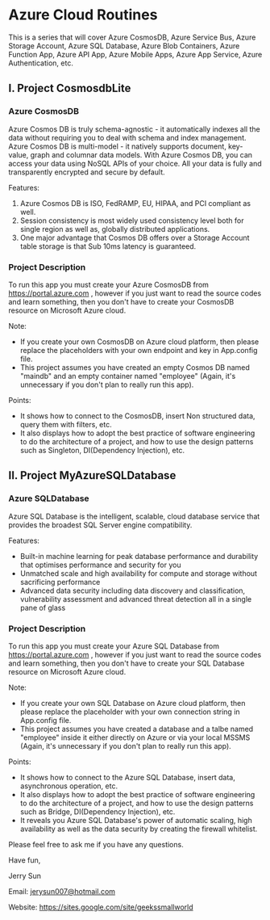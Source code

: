 # Azure Cloud Routines

This is a series that will cover Azure CosmosDB, Azure Service Bus, Azure Storage Account, Azure SQL Database, Azure Blob Containers, Azure Function App, Azure API App, Azure Mobile Apps, Azure App Service, Azure Authentication, etc.

## I. Project CosmosdbLite

### Azure CosmosDB

Azure Cosmos DB is truly schema-agnostic - it automatically indexes all the data without requiring you to deal with schema and index management. Azure Cosmos DB is multi-model - it natively supports document, key-value, graph and columnar data models. With Azure Cosmos DB, you can access your data using NoSQL APIs of your choice. All your data is fully and transparently encrypted and secure by default.

Features:
1. Azure Cosmos DB is ISO, FedRAMP, EU, HIPAA, and PCI compliant as well.
2. Session consistency is most widely used consistency level both for single region as well as, globally distributed applications.
3. One major advantage that Cosmos DB offers over a Storage Account table storage is that Sub 10ms latency is guaranteed.

### Project Description

To run this app you must create your Azure CosmosDB from https://portal.azure.com , however if you just want to read the source codes and learn something, then you don't have to create your CosmosDB resource on Microsoft Azure cloud.

Note:
- If you create your own CosmosDB on Azure cloud platform, then please replace the placeholders with your own endpoint and key in App.config file.
- This project assumes you have created an empty Cosmos DB named "maindb" and an empty container named "employee" (Again, it's unnecessary if you don't plan to really run this app).

Points:
- It shows how to connect to the CosmosDB, insert Non structured data, query them with filters, etc.
- It also displays how to adopt the best practice of software engineering to do the architecture of a project, and how to use the design patterns such as Singleton, DI(Dependency Injection), etc.

## II. Project MyAzureSQLDatabase

### Azure SQLDatabase

Azure SQL Database is the intelligent, scalable, cloud database service that provides the broadest SQL Server engine compatibility.

Features:
- Built-in machine learning for peak database performance and durability that optimises performance and security for you
- Unmatched scale and high availability for compute and storage without sacrificing performance
- Advanced data security including data discovery and classification, vulnerability assessment and advanced threat detection all in a single pane of glass

### Project Description

To run this app you must create your Azure SQL Database from https://portal.azure.com , however if you just want to read the source codes and learn something, then you don't have to create your SQL Database resource on Microsoft Azure cloud.

Note:
- If you create your own SQL Database on Azure cloud platform, then please replace the placeholder with your own connection string in App.config file.
- This project assumes you have created a database and a talbe named "employee" inside it either directly on Azure or via your local MSSMS (Again, it's unnecessary if you don't plan to really run this app).

Points:
- It shows how to connect to the Azure SQL Database, insert data, asynchronous operation, etc.
- It also displays how to adopt the best practice of software engineering to do the architecture of a project, and how to use the design patterns such as Bridge, DI(Dependency Injection), etc.
- It reveals you Azure SQL Database's power of automatic scaling, high availability as well as the data security by creating the firewall whitelist.

Please feel free to ask me if you have any questions.

Have fun,

Jerry Sun

Email:    jerysun007@hotmail.com

Website:  https://sites.google.com/site/geekssmallworld